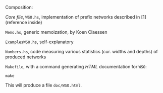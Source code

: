 Composition:

_Core file_, `WSO.hs`, implementation of prefix networks described in [1]
(reference inside)

`Memo.hs`, generic memoization, by Koen Claessen

`ExamplesWSO.hs`, self-explanatory

`Numbers.hs`, code measuring various statistics (cur. widths and depths)
of produced networks

`Makefile`, with a command generating *HTML* documentation for `WSO`:

    make

This will produce a file `doc/WSO.html`.
